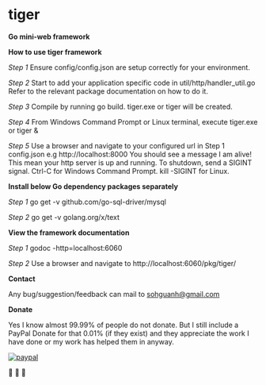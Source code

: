 # tiger
**Go mini-web framework**

**How to use tiger framework**

*Step 1*
Ensure config/config.json are setup correctly for your environment.

*Step 2*
Start to add your application specific code in util/http/handler_util.go Refer to the relevant package documentation on how to do it.

*Step 3*
Compile by running go build. tiger.exe or tiger will be created.

*Step 4*
From Windows Command Prompt or Linux terminal, execute tiger.exe or tiger &

*Step 5*
Use a browser and navigate to your configured url in Step 1 config.json e.g http://localhost:8000
You should see a message I am alive! This mean your http server is up and running.
To shutdown, send a SIGINT signal. Ctrl-C for Windows Command Prompt. kill -SIGINT <pid> for Linux.
  
**Install below Go dependency packages separately**

*Step 1*
go get -v github.com/go-sql-driver/mysql

*Step 2*
go get -v golang.org/x/text

**View the framework documentation**

*Step 1*
godoc -http=localhost:6060

*Step 2*
Use a browser and navigate to http://localhost:6060/pkg/tiger/

**Contact**

Any bug/suggestion/feedback can mail to sohguanh@gmail.com

**Donate**

Yes I know almost 99.99% of people do not donate. But I still include a PayPal Donate for that 0.01% (if they exist) and they appreciate the work I have done or my work has helped them in anyway.

[![paypal](https://www.paypalobjects.com/en_US/i/btn/btn_donateCC_LG.gif)](https://paypal.me/sohguanh/1)

:tiger: :tiger: :tiger:
